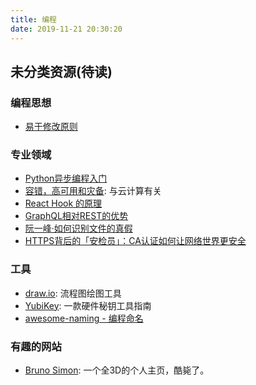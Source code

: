 ```yaml
---
title: 编程
date: 2019-11-21 20:30:20
---
```


## 未分类资源(待读)

### 编程思想

- [易于修改原则](https://blog.codingnow.com/2019/11/etc.html)

### 专业领域

- [Python异步编程入门](http://www.ruanyifeng.com/blog/2019/11/python-asyncio.html)
- [容错，高可用和灾备](http://www.ruanyifeng.com/blog/2019/11/fault-tolerance.html): 与云计算有关
- [React Hook 的原理](https://www.netlify.com/blog/2019/03/11/deep-dive-how-do-react-hooks-really-work/)
- [GraphQL相对REST的优势](https://www.manifold.co/blog/graphql-vs-rest-whats-the-advantage)
- [阮一峰·如何识别文件的真假](http://www.ruanyifeng.com/blog/2019/11/hash-sum.html)
- [HTTPS背后的「安检员」：CA认证如何让网络世界更安全](https://sspai.com/post/57567)

### 工具

- [draw.io](draw.io): 流程图绘图工具
- [YubiKey](https://github.com/drduh/YubiKey-Guide#purchase-yubikey): 一款硬件秘钥工具指南
- [awesome-naming - 编程命名](https://github.com/gruhn/awesome-naming)

### 有趣的网站

- [Bruno Simon](https://bruno-simon.com/): 一个全3D的个人主页，酷毙了。
